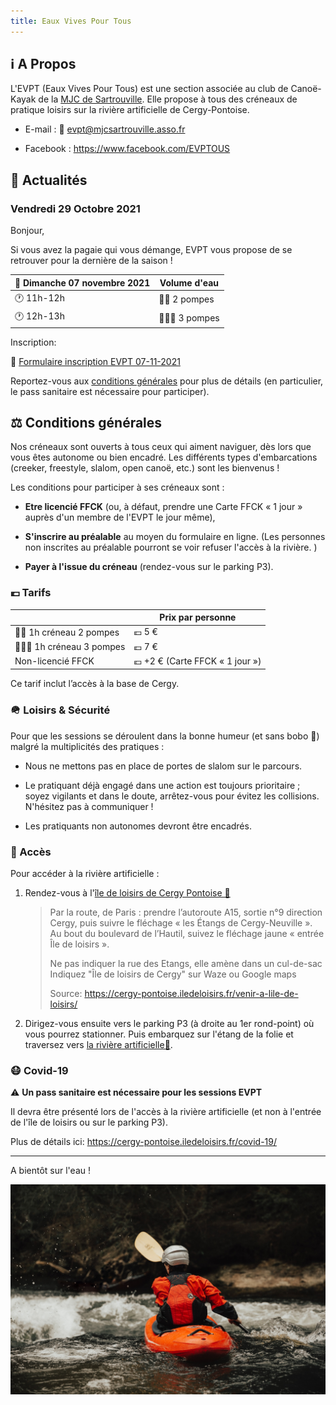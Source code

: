 ```yaml
---
title: Eaux Vives Pour Tous 
---
```


ℹ️ A Propos
--------------------------------------------------------------------------------

L'EVPT (Eaux Vives Pour Tous) est une section associée au club de Canoë-Kayak 
de la [MJC de Sartrouville](https://mjcsartrouville.asso.fr/). 
Elle propose à tous des créneaux de pratique loisirs sur la rivière artificielle 
de Cergy-Pontoise.

  - E-mail : 📧 [evpt@mjcsartrouville.asso.fr](mailto:evpt@mjcsartrouville.asso.fr)

  - Facebook : <https://www.facebook.com/EVPTOUS>

📰 Actualités
--------------------------------------------------------------------------------

### Vendredi 29 Octobre 2021

Bonjour,

Si vous avez la pagaie qui vous démange, EVPT vous propose de se retrouver 
pour la dernière de la saison ! 


| 📅 Dimanche 07 novembre 2021 | Volume d'eau                              |
| ---------------------------- | ----------------------------------------- |
| 🕐 11h-12h                   | 🌊🌊 2 pompes                             |
| 🕐 12h-13h                   | 🌊🌊🌊 3 pompes                           |

Inscription:

📝 [Formulaire inscription EVPT 07-11-2021](https://docs.google.com/forms/d/e/1FAIpQLScwOe-cKrpR2wKV_Ga_XzVvaTRI-TSNRrZYFiQvJ2fFs3-6vg/viewform)

Reportez-vous aux [conditions générales](#conditions-générales) pour plus de détails 
(en particulier, le pass sanitaire est nécessaire pour participer).
    

⚖️ Conditions générales
--------------------------------------------------------------------------------

Nos créneaux sont ouverts à tous ceux qui aiment naviguer, dès lors que vous 
êtes autonome ou bien encadré. Les différents types d'embarcations (creeker, 
freestyle, slalom, open canoë, etc.) sont les bienvenus ! 

Les conditions pour participer à ses créneaux sont : 

  - **Etre licencié FFCK** 
    (ou, à défaut, prendre une Carte FFCK « 1 jour » auprès d'un membre 
    de l'EVPT le jour même),

  - **S'inscrire au préalable** au moyen du formulaire en ligne.
    (Les personnes non inscrites au préalable pourront se voir refuser 
    l'accès à la rivière. )

  - **Payer à l'issue du créneau** (rendez-vous sur le parking P3).

### 💶 Tarifs

|                              | Prix par personne                         |
| ---------------------------- | ----------------------------------------- |
| 🌊🌊 1h créneau 2 pompes     | 💶 5 €                                    |
| 🌊🌊🌊 1h créneau 3 pompes   | 💶 7 €                                    |
| Non-licencié FFCK            | 💶 +2 € (Carte FFCK « 1 jour »)           |

Ce tarif inclut l’accès à la base de Cergy. 

### 🪖 Loisirs & Sécurité

Pour que les sessions se déroulent dans la bonne humeur (et sans bobo 🤕)
malgré la multiplicités des pratiques :

  - Nous ne mettons pas en place de portes de slalom sur le parcours.

  - Le pratiquant déjà engagé dans une action est toujours prioritaire ; 
    soyez vigilants et dans le doute, arrêtez-vous pour évitez les collisions. 
    N'hésitez pas à communiquer !

  - Les pratiquants non autonomes devront être encadrés.

### 📍 Accès

Pour accéder à la rivière artificielle :

 1. Rendez-vous à l'[île de loisirs de Cergy Pontoise 📍](https://goo.gl/maps/2vA5fz18Uch7Sh4a8) 

    > Par la route, de Paris : prendre l’autoroute A15, sortie n°9 direction Cergy, 
    > puis suivre le fléchage « les Étangs de Cergy-Neuville ». 
    > Au bout du boulevard de l’Hautil, suivez  le fléchage jaune « entrée Île de loisirs ».
    >
    > Ne pas indiquer la rue des Etangs, elle amène dans un cul-de-sac
    > Indiquez "Île de loisirs de Cergy" sur Waze ou Google maps
    >
    > Source: <https://cergy-pontoise.iledeloisirs.fr/venir-a-lile-de-loisirs/>

 2. Dirigez-vous ensuite vers le parking P3 (à droite au 1er rond-point) où vous
    pourrez stationner. Puis embarquez sur l'étang de la folie et traversez vers
    [la rivière artificielle📍](https://goo.gl/maps/kxDHpmThyGNV8AQd7).

### 😷 Covid-19

⚠️ **Un pass sanitaire est nécessaire pour les sessions EVPT**

Il devra être présenté lors de l'accès à la rivière artificielle
(et non à l'entrée de l'île de loisirs ou sur le parking P3).

Plus de détails ici: <https://cergy-pontoise.iledeloisirs.fr/covid-19/>


--------------------------------------------------------------------------------

A bientôt sur l'eau !

![Roya Ann Miller](images/roya-ann-miller-unsplash.jpg)

